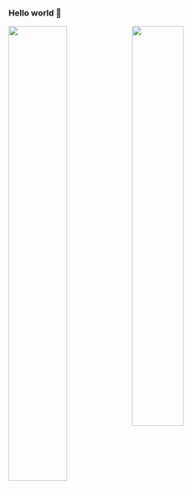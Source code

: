 ### Hello world 👋

<img align= "left" width="48%" src="https://github-readme-stats.vercel.app/api?username=devaem&show_icons=true&theme=dracula" />

<img align= "left" width="45%" src="https://github-readme-stats.vercel.app/api/top-langs/?username=devaem&layout=compact&theme=dracula" />

<!--
**devaem/devaem** is a ✨ _special_ ✨ repository because its `README.md` (this file) appears on your GitHub profile.

Here are some ideas to get you started:

- 🔭 I’m currently working on ...
🌱 I’m currently learning laravel
- 👯 I’m looking to collaborate on ...
- 🤔 I’m looking for help with ...
- 💬 Ask me about ...
- 📫 How to reach me: ...
- 😄 Pronouns: ...
- ⚡ Fun fact: ...
-->


